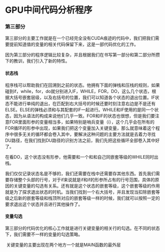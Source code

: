 # GPU中间代码分析程序

### 第三部分

​	第三部分的主要工作就是在一个已经完全没有CUDA痕迹的代码中，我们把我们需要提前知道值的变量的相关代码保留下来，这是一部代码优化的工作。

​	因为第三部分的程序逻辑比较复杂，并且根据我们在书写第一部分和第二部分所攒下的教训，我们引入了新的特性。

#### 状态栈

​	程序栈可以帮助我们在回溯到之前的状态。他拥有下面的弹栈和压栈的规则，如果碰到if，while，for，do就分别进入IF，WHILE，FOR，DO，这么几个状态，根据大括号嵌套层级，以及右括号的位置，我们可以知道各个状态的退出位置。IF状态不能进行单纯的退出，在匹配到右大括号的时候还要时刻注意右边是不是还有ELSE。ELSE的弹栈必须和与其配套的IF一起进行。WHILE和IF使用的是同一个状态，因为从语法的构成来说他们几乎一致。FOR和IF的状态也很想，但是我们要注意FOR里面形参的变量相当多，如果特别是哨兵变量（i），这个几乎会在所有的FOR循环的形参中出现，如果我们把这个变量加入关键变量，那么就意味着这个程序中很多无关的循环都会卷入其中，要解决这种问题的主要方法就是去着力寻找DU路径，在我们找到DU路径的识别方法之前，我们先把这些循环全部卷入其中好了。

​	在看DO，这个状态没有形参，他需要和一个和和自己同嵌套等级的WHILE同时出栈。

​	我们仅仅记录状态名是不够的，我们还需要在栈中还需要存其他东西。首先我们需要存储整个头部的行号，对于if来说就是if和if的形参所占有的行号范围，具体的原因的关键变量的勾选有关系。还有就是这个状态的嵌套等级，这个嵌套等级的作用就是为了探求退出状态的时机。当我们找到一个右大括号，并且发现当扣除嵌套等级之后新的嵌套等级和栈顶所对应的嵌套等级一样的时候，我们就可以按照一定的要求退出这个状态并且进行其他操作了。

#### 变量勾选

​	第三部分的代码优化的核心工作就是进行关键变量的相关行的勾选。在不同的状态下，我们需要不一样的变量的勾选策略。

​	关键变量的主要出现在两个地方一个就是MAIN函数的最外层

